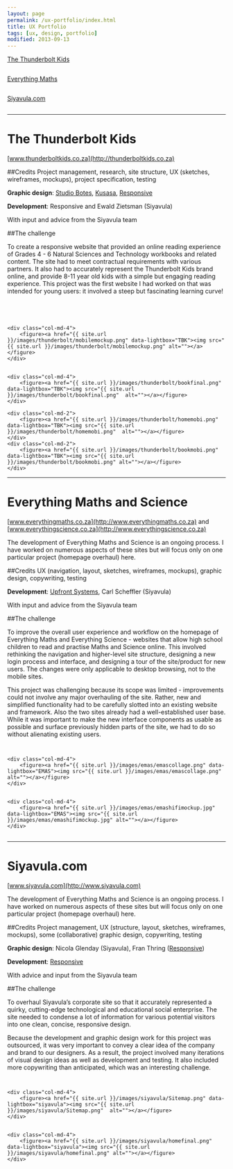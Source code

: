 ```yaml
---
layout: page
permalink: /ux-portfolio/index.html
title: UX Portfolio
tags: [ux, design, portfolio]
modified: 2013-09-13
---
```


<div class="row breadcrumbs">
	<div class="col-md-4 image"><p><a href="#TBK">The Thunderbolt Kids</a></p>
		<figure><a href="#TBK"><img src="{{ site.url }}/images/thunderbolt/homefinal.png" alt=""></a></figure>
	</div>
	<div class="col-md-4 image"><p><a href="#EMAS">Everything Maths</a></p>
		<figure><a href="#EMAS"><img src="{{ site.url }}/images/emas/emashomefinal.png" alt=""></a></figure>
	</div>
<div class="col-md-4 image"><p><a href="#Siyavula">Siyavula.com</a></p>
		<figure><a href="#Siyavula"><img src="{{ site.url }}/images/siyavula/homefinal.png" alt=""></a></figure>
	</div>
</div>

<hr/>
	
<h1 id="TBK">The Thunderbolt Kids</h1>

[www.thunderboltkids.co.za](http://thunderboltkids.co.za)

##Credits
Project management, research, site structure, UX (sketches, wireframes, mockups), project specification, testing

<b>Graphic design</b>: [Studio Botes](http://www.studiobotes.com/), [Kusasa](http://www.kusasa.org/),  [Responsive](http://responsive.co.za/)

<b>Development</b>: Responsive and Ewald Zietsman (Siyavula)

With input and advice from the Siyavula team

##The challenge

To create a responsive website that provided an online reading experience of Grades 4 - 6 Natural Sciences and Technology workbooks and related content. The site had to meet contractual requirements with various partners. It also had to accurately represent the Thunderbolt Kids brand online, and provide 8-11 year old kids with a simple but engaging reading experience. This project was the first website I had worked on that was intended for young users: it involved a steep but fascinating learning curve!

<div class="row">
	<div class="col-md-4 image">
		<figure><a href="{{ site.url }}/images/thunderbolt/homesketch.jpg" data-lightbox="TBK"><img src="{{ site.url }}/images/thunderbolt/homesketch.jpg" alt=""></a></figure>
	</div>
	<div class="col-md-4">
		<figure><a href="{{ site.url }}/images/thunderbolt/booksketch.jpg" data-lightbox="TBK"><img src="{{ site.url }}/images/thunderbolt/booksketch.jpg"  alt=""></a></figure>
	</div>
</div>
<div class="row">
	<div class="col-md-4">
		<figure><a href="{{ site.url }}/images/thunderbolt/homemockup.png" data-lightbox="TBK"><img src="{{ site.url }}/images/thunderbolt/homemockup.png"  alt=""></a></figure>
	</div>
	<div class="col-md-4">
		<figure><a href="{{ site.url }}/images/thunderbolt/bookmockup.png" data-lightbox="TBK"><img src="{{ site.url }}/images/thunderbolt/bookmockup.png"  alt=""></a></figure>
	</div>

	<div class="col-md-4">
		<figure><a href="{{ site.url }}/images/thunderbolt/mobilemockup.png" data-lightbox="TBK"><img src="{{ site.url }}/images/thunderbolt/mobilemockup.png" alt=""></a></figure>
	</div>
</div>
<div class="row">
	<div class="col-md-4">
		<figure><a href="{{ site.url }}/images/thunderbolt/homefinal.png" data-lightbox="TBK"><img src="{{ site.url }}/images/thunderbolt/homefinal.png"  alt=""></a></figure>
	</div>

	<div class="col-md-4">
		<figure><a href="{{ site.url }}/images/thunderbolt/bookfinal.png" data-lightbox="TBK"><img src="{{ site.url }}/images/thunderbolt/bookfinal.png"  alt=""></a></figure>
	</div>

	<div class="col-md-2">
		<figure><a href="{{ site.url }}/images/thunderbolt/homemobi.png" data-lightbox="TBK"><img src="{{ site.url }}/images/thunderbolt/homemobi.png"  alt=""></a></figure>
	</div>
	<div class="col-md-2">
		<figure><a href="{{ site.url }}/images/thunderbolt/bookmobi.png" data-lightbox="TBK"><img src="{{ site.url }}/images/thunderbolt/bookmobi.png" alt=""></a></figure>
	</div>
</div>

<hr/>

<h1 id="EMAS">Everything Maths and Science</h1>

[www.everythingmaths.co.za](http://www.everythingmaths.co.za) and [www.everythingscience.co.za](http://www.everythingscience.co.za)

The development of Everything Maths and Science is an ongoing process. I have worked on numerous aspects of these sites but will focus only on one particular project (homepage overhaul) here.

##Credits
UX (navigation, layout, sketches, wireframes, mockups), graphic design, copywriting, testing

<b>Development</b>: [Upfront Systems](http://www.upfrontsystems.co.za/), Carl Scheffler (Siyavula)

With input and advice from the Siyavula team

##The challenge

To improve the overall user experience and workflow on the homepage of Everything Maths and Everything Science - websites that allow high school children to read and practise Maths and Science online. This involved rethinking the navigation and higher-level site structure, designing a new login process and interface, and designing a tour of the site/product for new users. The changes were only applicable to desktop browsing, not to the mobile sites.

This project was challenging because its scope was limited - improvements could not involve any major overhauling of the site. Rather, new and simplified functionality had to be carefully slotted into an existing website and framework. Also the two sites already had a well-established user base. While it was important to make the new interface components as usable as possible and surface previously hidden parts of the site, we had to do so without alienating existing users. 

<div class="row">
	<div class="col-md-4 image">
		<figure><a href="{{ site.url }}/images/emas/emasusecase.jpg" data-lightbox="EMAS"><img src="{{ site.url }}/images/emas/emasusecase.jpg" alt=""></a></figure>
	</div>
	<div class="col-md-4">
		<figure><a href="{{ site.url }}/images/emas/emashomesketch.jpg" data-lightbox="EMAS"><img src="{{ site.url }}/images/emas/emashomesketch.jpg"  alt=""></a></figure>
	</div>

	<div class="col-md-4">
		<figure><a href="{{ site.url }}/images/emas/emascollage.png" data-lightbox="EMAS"><img src="{{ site.url }}/images/emas/emascollage.png"  alt=""></a></figure>
	</div>
</div>
<div class="row">
	<div class="col-md-4">
		<figure><a href="{{ site.url }}/images/emas/emasmockup.png" data-lightbox="EMAS"><img src="{{ site.url }}/images/emas/emasmockup.png"  alt=""></a></figure>
	</div>

	<div class="col-md-4">
		<figure><a href="{{ site.url }}/images/emas/emashifimockup.jpg" data-lightbox="EMAS"><img src="{{ site.url }}/images/emas/emashifimockup.jpg" alt=""></a></figure>
	</div>
<div class="col-md-4">
		<figure><a href="{{ site.url }}/images/emas/emashomefinal.png" data-lightbox="EMAS"><img src="{{ site.url }}/images/emas/emashomefinal.png" alt=""></a></figure>
	</div>
</div>

<hr/>

<h1 id="Siyavula">Siyavula.com</h1>

[www.siyavula.com](http://www.siyavula.com)

The development of Everything Maths and Science is an ongoing process. I have worked on numerous aspects of these sites but will focus only on one particular project (homepage overhaul) here.

##Credits
Project management, UX (structure, layout, sketches, wireframes, mockups), some (collaborative) graphic design, copywriting, testing

<b>Graphic design</b>: Nicola Glenday (Siyavula), Fran Thring ([Responsive](http://responsive.co.za/))

<b>Development</b>: [Responsive](http://responsive.co.za/)

With advice and input from the Siyavula team


##The challenge

To overhaul Siyavula’s corporate site so that it accurately represented a quirky, cutting-edge technological and educational social enterprise. The site needed to condense a lot of information for various potential visitors into one clean, concise, responsive design. 

Because the development and graphic design work for this project was outsourced, it was very important to convey a clear idea of the company and brand to our designers. As a result, the project involved many iterations of visual design ideas as well as development and testing. It also included more copywriting than anticipated, which was an interesting challenge.

<div class="row">
	<div class="col-md-4 image">
		<figure><a href="{{ site.url }}/images/siyavula/homesketch.jpg" data-lightbox="siyavula"><img src="{{ site.url }}/images/siyavula/homesketch.jpg" alt=""></a></figure>
	</div>
	<div class="col-md-4">
		<figure><a href="{{ site.url }}/images/siyavula/homemockup.png" data-lightbox="siyavula"><img src="{{ site.url }}/images/siyavula/homemockup.png"  alt=""></a></figure>
	</div>

	<div class="col-md-4">
		<figure><a href="{{ site.url }}/images/siyavula/Sitemap.png" data-lightbox="siyavula"><img src="{{ site.url }}/images/siyavula/Sitemap.png"  alt=""></a></figure>
	</div>
</div>
<div class="row">
	<div class="col-md-4">
		<figure><a href="{{ site.url }}/images/siyavula/moodboards.png" data-lightbox="siyavula"><img src="{{ site.url }}/images/siyavula/moodboards.png"  alt=""></a></figure>
	</div>

	<div class="col-md-4">
		<figure><a href="{{ site.url }}/images/siyavula/homefinal.png" data-lightbox="siyavula"><img src="{{ site.url }}/images/siyavula/homefinal.png" alt=""></a></figure>
	</div>

</div>



